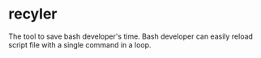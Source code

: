 # recyler
The tool to save bash developer's time. Bash developer can easily reload script file with a single command in a loop.
